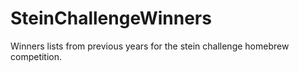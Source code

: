 # SteinChallengeWinners
Winners lists from previous years for the stein challenge homebrew competition.
